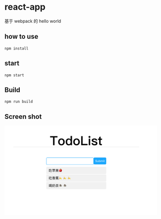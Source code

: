 # react-app
基于 webpack 的 hello world

## how to use
```
npm install
```

## start
```
npm start
```
## Build
```
npm run build
```

## Screen shot
![img](https://raw.githubusercontent.com/khno/react-comonent-todolist/master/screen-shot.png)
